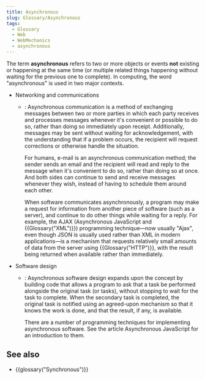```yaml
---
title: Asynchronous
slug: Glossary/Asynchronous
tags:
  - Glossary
  - Web
  - WebMechanics
  - asynchronous
---
```

The term **asynchronous** refers to two or more objects or events **not** existing or happening at the same time (or multiple related things happening without waiting for the previous one to complete). In computing, the word "asynchronous" is used in two major contexts.

- Networking and communications

  - : Asynchronous communication is a method of exchanging messages between two or more parties in which each party receives and processes messages whenever it's convenient or possible to do so, rather than doing so immediately upon receipt. Additionally, messages may be sent without waiting for acknowledgement, with the understanding that if a problem occurs, the recipient will request corrections or otherwise handle the situation.

    For humans, e-mail is an asynchronous communication method; the sender sends an email and the recipient will read and reply to the message when it's convenient to do so, rather than doing so at once. And both sides can continue to send and receive messages whenever they wish, instead of having to schedule them around each other.

    When software communicates asynchronously, a program may make a request for information from another piece of software (such as a server), and continue to do other things while waiting for a reply. For example, the AJAX (Asynchronous JavaScript and {{Glossary("XML")}}) programming technique—now usually "Ajax", even though JSON is usually used rather than XML in modern applications—is a mechanism that requests relatively small amounts of data from the server using {{Glossary("HTTP")}}, with the result being returned when available rather than immediately.

- Software design

  - : Asynchronous software design expands upon the concept by building code that allows a program to ask that a task be performed alongside the original task (or tasks), without stopping to wait for the task to complete. When the secondary task is completed, the original task is notified using an agreed-upon mechanism so that it knows the work is done, and that the result, if any, is available.

    There are a number of programming techniques for implementing asynchronous software. See the article Asynchronous JavaScript for an introduction to them.

## See also

- {{glossary("Synchronous")}}
